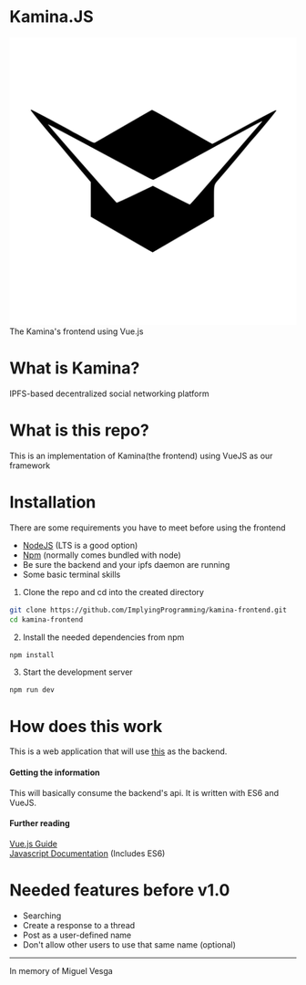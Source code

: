 # Kamina.JS
![Kamina_Logo](kamina_logo.svg)  
The Kamina's frontend using Vue.js

# What is Kamina?
IPFS-based decentralized social networking platform

# What is this repo?
This is an implementation of Kamina(the frontend) using VueJS as our framework

# Installation
There are some requirements you have to meet before using the frontend
* [NodeJS](https://nodejs.org/en/) (LTS is a good option)
* [Npm](https://www.npmjs.com/get-npm) (normally comes bundled with node)
* Be sure the backend and your ipfs daemon are running
* Some basic terminal skills

1. Clone the repo and cd into the created directory
```sh
git clone https://github.com/ImplyingProgramming/kamina-frontend.git
cd kamina-frontend
```
2. Install the needed dependencies from npm
```sh
npm install
```
3. Start the development server
```
npm run dev
```

# How does this work
This is a web application that will use [this](https://github.com/carmelo12341/kamina-backend) as the backend.

#### Getting the information
This will basically consume the backend's api. It is written with ES6 and VueJS.

#### Further reading
[Vue.js Guide](https://vuejs.org/v2/guide/)  
[Javascript Documentation](https://developer.mozilla.org/en-US/docs/Web/JavaScript/Reference) (Includes ES6)

# Needed features before v1.0
* Searching
* Create a response to a thread
* Post as a user-defined name
* Don't allow other users to use that same name (optional)

----
In memory of Miguel Vesga